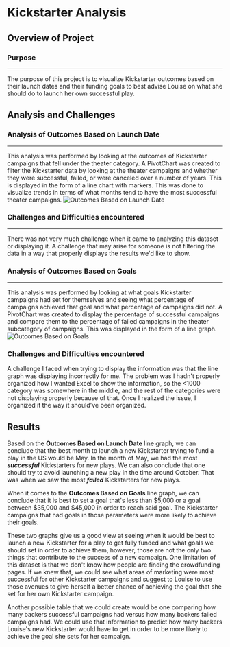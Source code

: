 # Kickstarter Analysis
## Overview of Project
### Purpose
---
The purpose of this project is to visualize Kickstarter outcomes based on their launch dates and their funding goals to best advise Louise on what she should do to launch her own successful play.
## Analysis and Challenges
### Analysis of Outcomes Based on Launch Date
---
This analysis was performed by looking at the outcomes of Kickstarter campaigns that fell under the theater category. A PivotChart was created to filter the Kickstarter data by looking at the theater campaigns and whether they were successful, failed, or were canceled over a number of years. This is displayed in the form of a line chart with markers. This was done to visualize trends in terms of what months tend to have the most successful theater campaigns.
![Outcomes Based on Launch Date](https://github.com/jlozano1990/kickstarter-analysis/blob/main/Theater_Outcomes_vs_Launch.png)
### Challenges and Difficulties encountered
---
There was not very much challenge when it came to analyzing this dataset or displaying it. A challenge that may arise for someone is not filtering the data in a way that properly displays the results we'd like to show.
### Analysis of Outcomes Based on Goals
---
This analysis was performed by looking at what goals Kickstarter campaigns had set for themselves and seeing what percentage of campaigns achieved that goal and what percentage of campaigns did not. A PivotChart was created to display the percentage of successful campaigns and compare them to the percentage of failed campaigns in the theater subcategory of campaigns. This was displayed in the form of a line graph.
![Outcomes Based on Goals](https://github.com/jlozano1990/kickstarter-analysis/blob/main/Outcomes_vs_Goals.png)
### Challenges and Difficulties encountered
A challenge I faced when trying to display the information was that the line graph was displaying incorrectly for me. The problem was I hadn't properly organized how I wanted Excel to show the information, so the <1000 category was somewhere in the middle, and the rest of the categories were not displaying properly because of that. Once I realized the issue, I organized it the way it should've been organized.
## Results
Based on the **Outcomes Based on Launch Date** line graph, we can conclude that the best month to launch a new Kickstarter trying to fund a play in the US would be May. In the month of May, we had the most ***successful*** Kickstarters for new plays. We can also conclude that one should try to avoid launching a new play in the time around October. That was when we saw the most ***failed*** Kickstarters for new plays.

When it comes to the **Outcomes Based on Goals** line graph, we can conclude that it is best to set a goal that's less than $5,000 or a goal between $35,000 and $45,000 in order to reach said goal. The Kickstarter campaigns that had goals in those parameters were more likely to achieve their goals.

These two graphs give us a good view at seeing when it would be best to launch a new Kickstarter for a play to get fully funded and what goals we should set in order to achieve them, however, those are not the only two things that contribute to the success of a new campaign. One limitation of this dataset is that we don't know how people are finding the crowdfunding pages. If we knew that, we could see what areas of marketing were most successful for other Kickstarter campaigns and suggest to Louise to use those avenues to give herself a better chance of achieving the goal that she set for her own Kickstarter campaign.

Another possible table that we could create would be one comparing how many backers successful campaigns had versus how many backers failed campaigns had. We could use that information to predict how many backers Louise's new Kickstarter would have to get in order to be more likely to achieve the goal she sets for her campaign.
